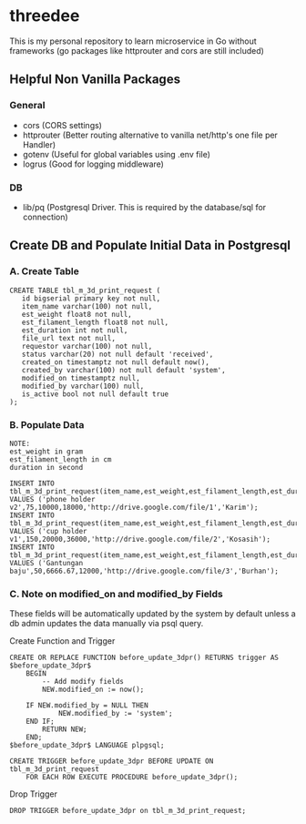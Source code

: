 # threedee
This is my personal repository to learn microservice in Go without frameworks (go packages like httprouter and cors are still included)

## Helpful Non Vanilla Packages
### General
- cors          (CORS settings)
- httprouter    (Better routing alternative to vanilla net/http's one file per Handler)
- gotenv        (Useful for global variables using .env file)
- logrus        (Good for logging middleware)

### DB
- lib/pq        (Postgresql Driver. This is required by the database/sql for connection)


## Create DB and Populate Initial Data in Postgresql
### A. Create Table
```
CREATE TABLE tbl_m_3d_print_request (
   id bigserial primary key not null,
   item_name varchar(100) not null,
   est_weight float8 not null,
   est_filament_length float8 not null,
   est_duration int not null,
   file_url text not null,
   requestor varchar(100) not null,
   status varchar(20) not null default 'received',
   created_on timestamptz not null default now(),
   created_by varchar(100) not null default 'system',
   modified_on timestamptz null,
   modified_by varchar(100) null,
   is_active bool not null default true
);
```

### B. Populate Data
```
NOTE:
est_weight in gram
est_filament_length in cm
duration in second

INSERT INTO tbl_m_3d_print_request(item_name,est_weight,est_filament_length,est_duration,file_url,requestor) VALUES ('phone holder v2',75,10000,18000,'http://drive.google.com/file/1','Karim');
INSERT INTO tbl_m_3d_print_request(item_name,est_weight,est_filament_length,est_duration,file_url,requestor) VALUES ('cup holder v1',150,20000,36000,'http://drive.google.com/file/2','Kosasih');
INSERT INTO tbl_m_3d_print_request(item_name,est_weight,est_filament_length,est_duration,file_url,requestor) VALUES ('Gantungan baju',50,6666.67,12000,'http://drive.google.com/file/3','Burhan');
```

### C. Note on modified_on and modified_by Fields
These fields will be automatically updated by the system by default unless a db admin updates the data manually via psql query.

Create Function and Trigger
```
CREATE OR REPLACE FUNCTION before_update_3dpr() RETURNS trigger AS $before_update_3dpr$
    BEGIN
        -- Add modify fields
        NEW.modified_on := now();

	IF NEW.modified_by = NULL THEN
            NEW.modified_by := 'system';
	END IF;
        RETURN NEW;
    END;
$before_update_3dpr$ LANGUAGE plpgsql;

CREATE TRIGGER before_update_3dpr BEFORE UPDATE ON tbl_m_3d_print_request
    FOR EACH ROW EXECUTE PROCEDURE before_update_3dpr();
```

Drop Trigger
```
DROP TRIGGER before_update_3dpr on tbl_m_3d_print_request;
```

